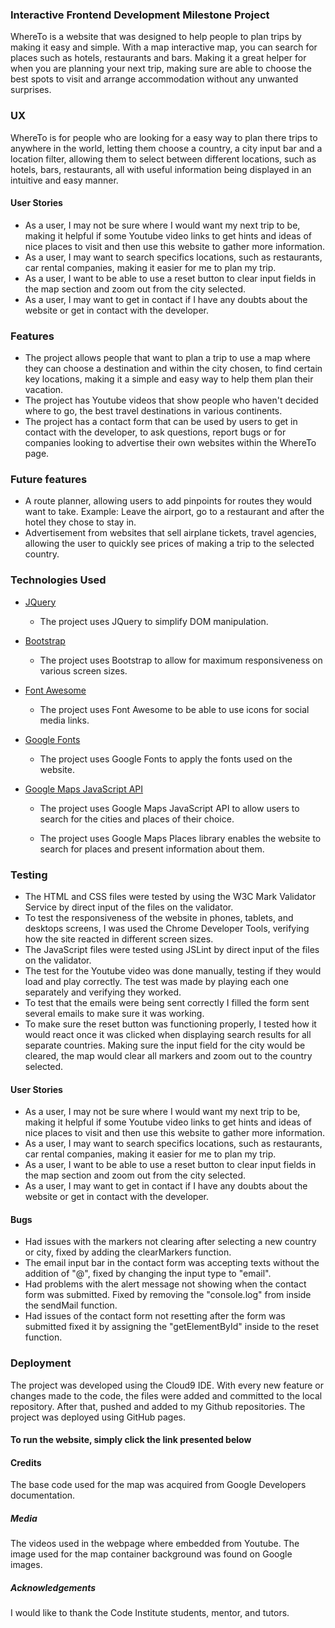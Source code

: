 ### Interactive Frontend Development Milestone Project  

WhereTo is a website that was designed to help people to plan trips by making it easy and simple. With a map interactive map, you can search for places such as hotels, restaurants and bars. Making it a great helper for when you are planning your next trip, making sure are able to choose the best spots to visit and arrange accommodation without any unwanted surprises.

### UX

WhereTo is for people who are looking for a easy way to plan there trips to anywhere in the world, letting them choose a country, a city input bar and a location filter, allowing them to select between different locations, such as hotels, bars, restaurants, all with useful information being displayed in an intuitive and easy manner.

#### User Stories

* As a user, I may not be sure where I would want my next trip to be, making it helpful if some Youtube video links to get hints and ideas of nice places to visit and then use this website to gather more information. 
* As a user, I may want to search specifics locations, such as restaurants, car rental companies, making it easier for me to plan my trip.
* As a user, I want to be able to use a reset button to clear input fields in the map section and zoom out from the city selected.
* As a user, I may want to get in contact if I have any doubts about the website or get in contact with the developer.

### Features

* The project allows people that want to plan a trip to use a map where they can choose a destination and within the city chosen, to find certain key locations, making it a simple and easy way to help them plan their vacation.
* The project has Youtube videos that show people who haven't decided where to go, the best travel destinations in various continents.
* The project has a contact form that can be used by users to get in contact with the developer, to ask questions, report bugs or for companies looking to advertise their own websites within the WhereTo page.

### Future features 

* A route planner, allowing users to add pinpoints for routes they would want to take. Example: Leave the airport, go to a restaurant and after the hotel they chose to stay in.
* Advertisement from websites that sell airplane tickets, travel agencies, allowing the user to quickly see prices of making a trip to the selected country.

### Technologies Used

* [JQuery](https://jquery.com "JQuery Homepage")

  * The project uses JQuery to simplify DOM manipulation.    


* [Bootstrap](https://getbootstrap.com/ "Bootstrap Homepage")  

  * The project uses Bootstrap to allow for maximum responsiveness on various screen sizes.   


* [Font Awesome](https://fontawesome.com "Font Awesome Homepage")  

   * The project uses Font Awesome to be able to use icons for social media links.


* [Google Fonts ](https://fonts.google.com "Google Fonts Homepage")

  * The project uses Google Fonts to apply the fonts used on the website. 

* [Google Maps JavaScript API ](https://developers.google.com/maps/documentation/javascript/tutorial "Google Maps API")

  * The project uses Google Maps JavaScript API to allow users to search for the cities and places of their choice.
    
  * The project uses Google Maps Places library enables the website to search for places and present information about them.
 

### Testing

* The HTML and CSS files were tested by using the W3C Mark Validator Service by direct input of the files on the validator.
* To test the responsiveness of the website in phones, tablets, and desktops screens, I was used the Chrome Developer Tools, verifying how the site reacted in different screen sizes.
* The JavaScript files were tested using JSLint by direct input of the files on the validator.
* The test for the Youtube video was done manually, testing if they would load and play correctly. The test was made by playing each one separately and verifying they worked.
* To test that the emails were being sent correctly I filled the form sent several emails to make sure it was working.
* To make sure the reset button was functioning properly, I tested how it would react once it was clicked when displaying search results for all separate countries. Making sure the input field for the city would be cleared, the map would clear all markers and zoom out to the country selected.

#### User Stories

* As a user, I may not be sure where I would want my next trip to be, making it helpful if some Youtube video links to get hints and ideas of nice places to visit and then use this website to gather more information. 
* As a user, I may want to search specifics locations, such as restaurants, car rental companies, making it easier for me to plan my trip.
* As a user, I want to be able to use a reset button to clear input fields in the map section and zoom out from the city selected.
* As a user, I may want to get in contact if I have any doubts about the website or get in contact with the developer.

#### Bugs

* Had issues with the markers not clearing after selecting a new country or city, fixed by adding the clearMarkers function.
* The email input bar in the contact form was accepting texts without the addition of "@", fixed by changing the input type to "email".
* Had problems with the alert message not showing when the contact form was submitted. Fixed by removing the "console.log" from inside the sendMail function.
* Had issues of the contact form not resetting after the form was submitted fixed it by assigning the "getElementById" inside to the reset function.


### Deployment

The project was developed using the Cloud9 IDE. With every new feature or changes made to the code, the files were added and committed to the local repository. After that, pushed and added to my Github repositories. The project was deployed using GitHub pages.


#### To run the website, simply click the link presented below

#### Credits

The base code used for the map was acquired from Google Developers documentation.

##### Media

The videos used in the webpage where embedded from Youtube.
The image used for the map container background was found on Google images.

##### Acknowledgements

I would like to thank the Code Institute students, mentor, and tutors.
